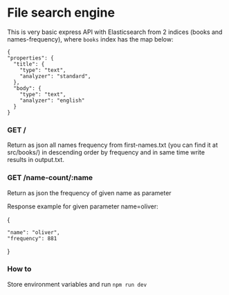 # File search engine

This is very basic express API with Elasticsearch from 2 indices (books and names-frequency), where `books` index has the map below:
 

  
 
    {
    "properties": {
      "title": {
        "type": "text",
        "analyzer": "standard",
      },
      "body": {
        "type": "text",
        "analyzer": "english"
      }
    }
 
 

### GET /
Return as json all names frequency from first-names.txt (you can find it at src/books/) in descending order by frequency and in same time write results in output.txt.

### GET /name-count/:name
Return as json the frequency of given name as parameter 

Response example for given parameter name=oliver:


{

    "name": "oliver",
    "frequency": 881
}


### How to
Store environment variables and run `npm run dev` 
